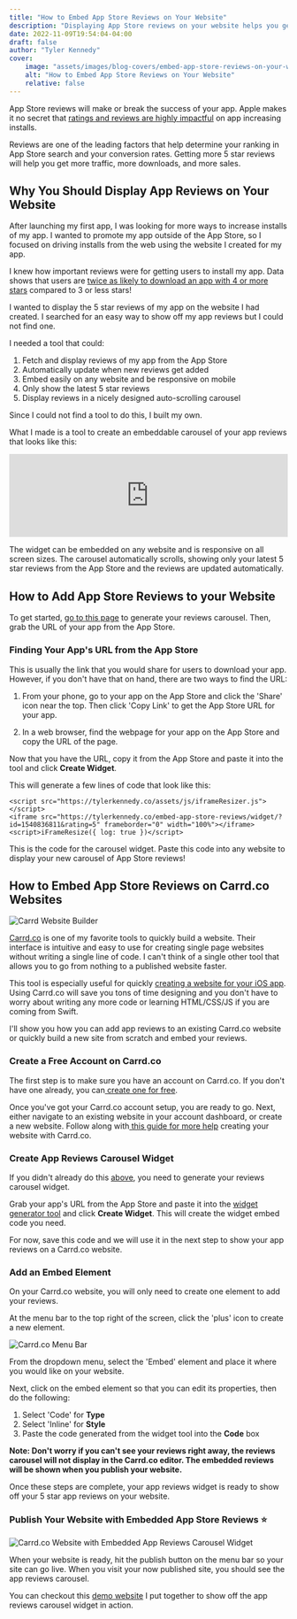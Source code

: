 ```yaml
---
title: "How to Embed App Store Reviews on Your Website"
description: "Displaying App Store reviews on your website helps you get more downloads for your app. Create a reviews carousel widget to display app reviews on your website"
date: 2022-11-09T19:54:04-04:00
draft: false
author: "Tyler Kennedy"
cover:
    image: "assets/images/blog-covers/embed-app-store-reviews-on-your-website.png"
    alt: "How to Embed App Store Reviews on Your Website"
    relative: false 
---
```


App Store reviews will make or break the success of your app. Apple makes it no secret that [ratings and reviews are highly impactful](https://developer.apple.com/app-store/ratings-and-reviews/) on app increasing installs. 

Reviews are one of the leading factors that help determine your ranking in App Store search and your conversion rates. Getting more 5 star reviews will help you get more traffic, more downloads, and more sales.

## Why You Should Display App Reviews on Your Website

After launching my first app, I was looking for more ways to increase installs of my app. I wanted to promote my app outside of the App Store, so I focused on driving installs from the web using the website I created for my app. 

I knew how important reviews were for getting users to install my app. Data shows that users are [twice as likely to download an app with 4 or more stars](https://www.marketingprofs.com/charts/2015/27665/how-influential-are-mobile-app-star-ratings) compared to 3 or less stars!

I wanted to display the 5 star reviews of my app on the website I had created. I searched for an easy way to show off my app reviews but I could not find one.

I needed a tool that could:

1. Fetch and display reviews of my app from the App Store
2. Automatically update when new reviews get added
3. Embed easily on any website and be responsive on mobile
4. Only show the latest 5 star reviews
5. Display reviews in a nicely designed auto-scrolling carousel

Since I could not find a tool to do this, I built my own.

What I made is a tool to create an embeddable carousel of your app reviews that looks like this:

<script src="https://tylerkennedy.co/assets/js/iframeResizer.js"></script>
<iframe src="https://tylerkennedy.co/embed-app-store-reviews/widget/?id=1540836811&rating=5" frameborder="0" width="100%"></iframe>
<script>iFrameResize({ log: true })</script>

The widget can be embedded on any website and is responsive on all screen sizes. The carousel automatically scrolls, showing only your latest 5 star reviews from the App Store and the reviews are updated automatically. 

## How to Add App Store Reviews to your Website

To get started, [go to this page](/embed-app-store-reviews/) to generate your reviews carousel. Then, grab the URL of your app from the App Store.

### Finding Your App's URL from the App Store

This is usually the link that you would share for users to download your app. However, if you don't have that on hand, there are two ways to find the URL:

1. From your phone, go to your app on the App Store and click the 'Share' icon near the top. Then click 'Copy Link' to get the App Store URL for your app. 

2. In a web browser, find the webpage for your app on the App Store and copy the URL of the page.

Now that you have the URL, copy it from the App Store and paste it into the tool and click **Create Widget**.

This will generate a few lines of code that look like this:

    <script src="https://tylerkennedy.co/assets/js/iframeResizer.js"></script>
    <iframe src="https://tylerkennedy.co/embed-app-store-reviews/widget/?id=1540836811&rating=5" frameborder="0" width="100%"></iframe>
    <script>iFrameResize({ log: true })</script>

This is the code for the carousel widget. Paste this code into any website to display your new carousel of App Store reviews!

## How to Embed App Store Reviews on Carrd.co Websites

![Carrd Website Builder](/assets/images/blog-covers/carrd.png#center "Carrd Website Builder")

[Carrd.co](https://try.carrd.co/1zf1rsmd) is one of my favorite tools to quickly build a website. Their interface is intuitive and easy to use for creating single page websites without writing a single line of code. I can't think of a single other tool that allows you to go from nothing to a published website faster.

This tool is especially useful for quickly [creating a website for your iOS app](/blog/how-to-build-a-website-for-your-ios-app-with-carrd/). Using Carrd.co will save you tons of time designing and you don't have to worry about writing any more code or learning HTML/CSS/JS if you are coming from Swift. 

I'll show you how you can add app reviews to an existing Carrd.co website or quickly build a new site from scratch and embed your reviews.

### Create a Free Account on Carrd.co

The first step is to make sure you have an account on Carrd.co. If you don't have one already, you can[ create one for free](https://try.carrd.co/1zf1rsmd).

Once you've got your Carrd.co account setup, you are ready to go. Next, either navigate to an existing website in your account dashboard, or create a new website. Follow along with[ this guide for more help](/blog/how-to-build-a-website-for-your-ios-app-with-carrd/) creating your website with Carrd.co.

### Create App Reviews Carousel Widget

If you didn't already do this [above](/blog/how-to-embed-app-store-reviews-on-your-website/#how-to-add-app-store-reviews-to-your-website), you need to generate your reviews carousel widget.

Grab your app's URL from the App Store and paste it into the [widget generator tool](/embed-app-store-reviews/) and click **Create Widget**. This will create the widget embed code you need.

For now, save this code and we will use it in the next step to show your app reviews on a Carrd.co website.

### Add an Embed Element

On your Carrd.co website, you will only need to create one element to add your reviews. 

At the menu bar to the top right of the screen, click the 'plus' icon to create a new element. 

![Carrd.co Menu Bar](/assets/images/carrd-menu-bar.jpg#center "Carrd.co Menu Bar")

From the dropdown menu, select the 'Embed' element and place it where you would like on your website.

Next, click on the embed element so that you can edit its properties, then do the following:

1. Select 'Code' for **Type**
2. Select 'Inline' for **Style**
3. Paste the code generated from the widget tool into the **Code** box

**Note: Don't worry if you can't see your reviews right away, the reviews carousel will not display in the Carrd.co editor. The embedded reviews will be shown when you publish your website.**

Once these steps are complete, your app reviews widget is ready to show off your 5 star app reviews on your website.

### Publish Your Website with Embedded App Store Reviews ⭐️

![Carrd.co Website with Embedded App Reviews Carousel Widget](/assets/images/embed-app-store-reviews-carousel-on-carrd-website.png#center "Carrd.co Website with Embedded App Reviews Carousel Widget")

When your website is ready, hit the publish button on the menu bar so your site can go live. When you visit your now published site, you should see the app reviews carousel. 

You can checkout this [demo website](https://app-reviews-carousel.carrd.co) I put together to show off the app reviews carousel widget in action.